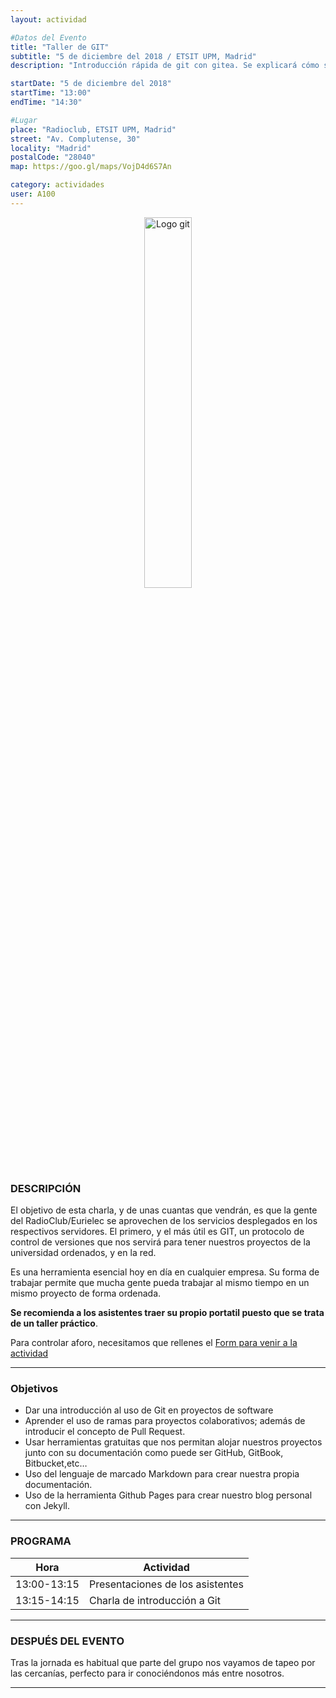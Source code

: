 ```yaml
---
layout: actividad

#Datos del Evento
title: "Taller de GIT"
subtitle: "5 de diciembre del 2018 / ETSIT UPM, Madrid"
description: "Introducción rápida de git con gitea. Se explicará cómo sacar partido de git para los trabajos que nos envian en la universidad. Además se enseñarán algunas cosas muy útiles como github pages para hacer blogs."

startDate: "5 de diciembre del 2018"
startTime: "13:00"
endTime: "14:30"

#Lugar
place: "Radioclub, ETSIT UPM, Madrid"
street: "Av. Complutense, 30"
locality: "Madrid"
postalCode: "28040"
map: https://goo.gl/maps/VojD4d6S7An

category: actividades
user: A100
---
```


<p align="center">
  <img src="/2018-12-02/git_logo.png" alt="Logo git" width="39%"/>
</p>

### DESCRIPCIÓN

El objetivo de esta charla, y de unas cuantas que vendrán, es que la gente del RadioClub/Eurielec se aprovechen de los servicios desplegados en los respectivos servidores. El primero, y el más útil es GIT, un protocolo de control de versiones que nos servirá para tener nuestros proyectos de la universidad ordenados, y en la red.

Es una herramienta esencial hoy en día en cualquier empresa. Su forma de trabajar permite que mucha gente pueda trabajar al mismo tiempo en un mismo proyecto de forma ordenada.

**Se recomienda a los asistentes traer su propio portatil puesto que se trata de un taller práctico**.

Para controlar aforo, necesitamos que rellenes el [Form para venir a la actividad](https://goo.gl/forms/6JNPppLRb8tUH6ZL2)

---

### Objetivos

* Dar una introducción al uso de Git en proyectos de software
* Aprender el uso de ramas para proyectos colaborativos; además de introducir el concepto de Pull Request.
* Usar herramientas gratuitas que nos permitan alojar nuestros proyectos junto con su documentación como puede ser GitHub, GitBook, Bitbucket,etc…
* Uso del lenguaje de marcado Markdown para crear nuestra propia documentación.
* Uso de la herramienta Github Pages para crear nuestro blog personal con Jekyll.

---

### PROGRAMA

| Hora | Actividad |
|---|---|
| 13:00-13:15   | Presentaciones de los asistentes  |
| 13:15-14:15   | Charla de introducción a Git |

---

### DESPUÉS DEL EVENTO

Tras la jornada es habitual que parte del grupo nos vayamos de tapeo por las cercanías, perfecto para ir conociéndonos más entre nosotros.

---
